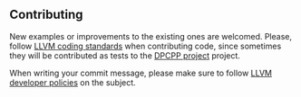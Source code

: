 Contributing
-------------

New examples or improvements to the existing ones are welcomed. 
Please, follow 
[LLVM coding standards](https://llvm.org/docs/CodingStandards.html) when 
contributing code, since sometimes they will be contributed as tests to the
[DPCPP project](https://github.com/intel/llvm) project.

When writing your commit message, please make sure to follow 
[LLVM developer policies](https://llvm.org/docs/DeveloperPolicy.html#commit-messages) 
on the subject.
